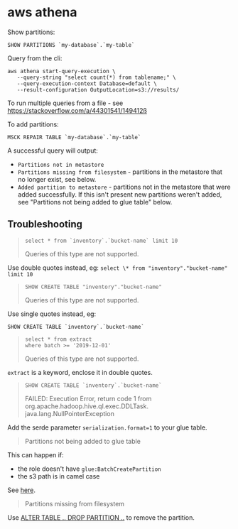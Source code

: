 # aws athena

Show partitions:

```
SHOW PARTITIONS `my-database`.`my-table`
```

Query from the cli:

```
aws athena start-query-execution \
   --query-string "select count(*) from tablename;" \
   --query-execution-context Database=default \
   --result-configuration OutputLocation=s3://results/
```

To run multiple queries from a file - see https://stackoverflow.com/a/44301541/149412ß

To add partitions:

```
MSCK REPAIR TABLE `my-database`.`my-table`
```

A successful query will output:

- `Partitions not in metastore`
- `Partitions missing from filesystem` - partitions in the metastore that no longer exist, see below.
- `Added partition to metastore` - partitions not in the metastore that were added successfully. If this isn't present new partitions weren't added, see "Partitions not being added to glue table" below.

## Troubleshooting

> ```
> select * from `inventory`.`bucket-name` limit 10
> ```
>
> Queries of this type are not supported.

Use double quotes instead, eg: `select \* from "inventory"."bucket-name" limit 10`

> ```
> SHOW CREATE TABLE "inventory"."bucket-name"
> ```
>
> Queries of this type are not supported.

Use single quotes instead, eg:

```
SHOW CREATE TABLE `inventory`.`bucket-name`
```

> ```
> select * from extract
> where batch >= '2019-12-01'
> ```
>
> Queries of this type are not supported.

`extract` is a keyword, enclose it in double quotes.

> ```
> SHOW CREATE TABLE `inventory`.`bucket-name`
> ```
>
> FAILED: Execution Error, return code 1 from org.apache.hadoop.hive.ql.exec.DDLTask. java.lang.NullPointerException

Add the serde parameter `serialization.format=1` to your glue table.

> Partitions not being added to glue table

This can happen if:

- the role doesn't have `glue:BatchCreatePartition`
- the s3 path is in camel case

See [here](https://repost.aws/knowledge-center/athena-aws-glue-msck-repair-table).

> Partitions missing from filesystem

Use [ALTER TABLE .. DROP PARTITION ..](https://docs.aws.amazon.com/athena/latest/ug/msck-repair-table.html#:~:text=Partitions%20missing%20from%20file%20system) to remove the partition.

